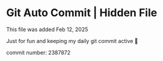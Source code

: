 # Git Auto Commit | Hidden File

This file was added Feb 12, 2025

Just for fun and keeping my daily git commit active 🤪

commit number: 2387872
